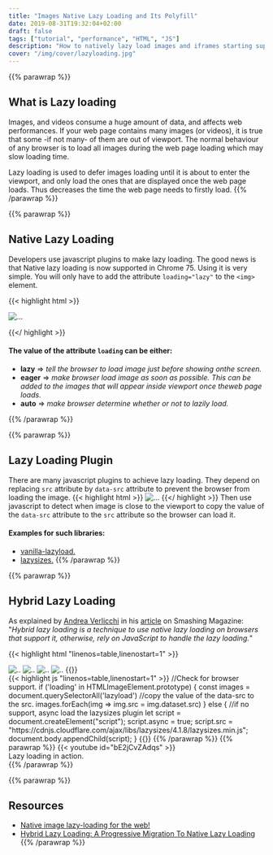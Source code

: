 ```yaml
---
title: "Images Native Lazy Loading and Its Polyfill"
date: 2019-08-31T19:32:04+02:00
draft: false
tags: ["tutorial", "performance", "HTML", "JS"]
description: "How to natively lazy load images and iframes starting supported from Chrome 75, and polyfill for other browsers."
cover: "/img/cover/lazyloading.jpg"
---
```


{{% parawrap %}}
## What is Lazy loading
Images, and videos consume a huge amount of data, and affects web performances. If your web page contains many images (or videos), it is true that some -if not many- of them are out of viewport. The normal behaviour of any browser is to load all images during the web page loading which may slow loading time. 

Lazy loading is used to defer images loading until it is about to enter the viewport, and only load the ones that are displayed once the web page loads. Thus decreases the time the web page needs to firstly load.
{{% /parawrap %}}

{{% parawrap %}}
## Native Lazy Loading
Developers use javascript plugins to make lazy loading. The good news is that Native lazy loading is now supported in Chrome 75. Using it is very simple. You will only have to add the attribute `loading="lazy"` to the `<img>` element.


{{< highlight html >}}

 <img src="image.jpg" loading="lazy" alt="..." />

{{</ highlight >}}

#### The value of the attribute `loading` can be either:

- **lazy**  => _tell the browser to load image just before showing onthe screen._
- **eager** => _make browser load image as soon as possible. This can be added to the images that will appear inside viewport once theweb page loads._
- **auto**  => _make browser determine whether or not to lazily load._

{{% /parawrap %}}

{{% parawrap %}}
## Lazy Loading Plugin

There are many javascript plugins to achieve lazy loading. They depend on replacing `src` attribute by `data-src` attribute to prevent the browser from loading the image. 
{{< highlight html >}}
 <img data-src="image.jpg" alt="..." />
{{</ highlight >}}
Then use javascript to detect when image is close to the viewport to copy the value of the `data-src` attribute to the `src` attribute so the browser can load it.

#### Examples for such libraries: 

- [vanilla-lazyload.](https://www.andreaverlicchi.eu/lazyload)
- [lazysizes.](https://github.com/aFarkas/lazysizes)
{{% /parawrap %}}

{{% parawrap %}}
## Hybrid Lazy Loading

As explained by [Andrea Verlicchi](https://twitter.com/verlok) in his [article](https://www.smashingmagazine.com/2019/05/hybrid-lazy-loading-progressive-migration-native/) on Smashing Magazine: 
"_Hybrid lazy loading is a technique to use native lazy loading on browsers that support it, otherwise, rely on JavaScript to handle the lazy loading._"

{{< highlight html "linenos=table,linenostart=1" >}}
<!--Load this hero image as soon as possible-->
<img src="hero.jpg" loading="eager" alt=".."/>

<!--Lazy load these images as user scroll down-->
<img data-src="image1.jpg" loading="lazy" alt=".." class="lazyload"/>

<img data-src="image2.jpg" loading="lazy" alt=".." class="lazyload"/>

<img data-src="image3.jpg" loading="lazy" alt=".." class="lazyload"/>
{{</ highlight >}}
<br />
{{< highlight js "linenos=table,linenostart=1" >}}
//Check for browser support.
if ('loading' in HTMLImageElement.prototype) {
    const images = document.querySelectorAll('lazyload')
    //copy the value of the data-src to the src.
    images.forEach(img => img.src = img.dataset.src)
} else {
    //if no support, async load the lazysizes plugin
    let script = document.createElement("script");
    script.async = true;
    script.src =
      "https://cdnjs.cloudflare.com/ajax/libs/lazysizes/4.1.8/lazysizes.min.js";
    document.body.appendChild(script);
}
{{</ highlight >}}
{{% /parawrap %}}
{{% parawrap %}}
{{< youtube id="bE2jCvZAdqs" >}}
<figcaption>Lazy loading in action.</figcaption>
{{% /parawrap %}}

{{% parawrap %}}
## Resources
- [Native image lazy-loading for the web!](https://addyosmani.com/blog/lazy-loading/)
- [Hybrid Lazy Loading: A Progressive Migration To Native Lazy Loading](https://www.smashingmagazine.com/2019/05/hybrid-lazy-loading-progressive-migration-native/)
{{% /parawrap %}}